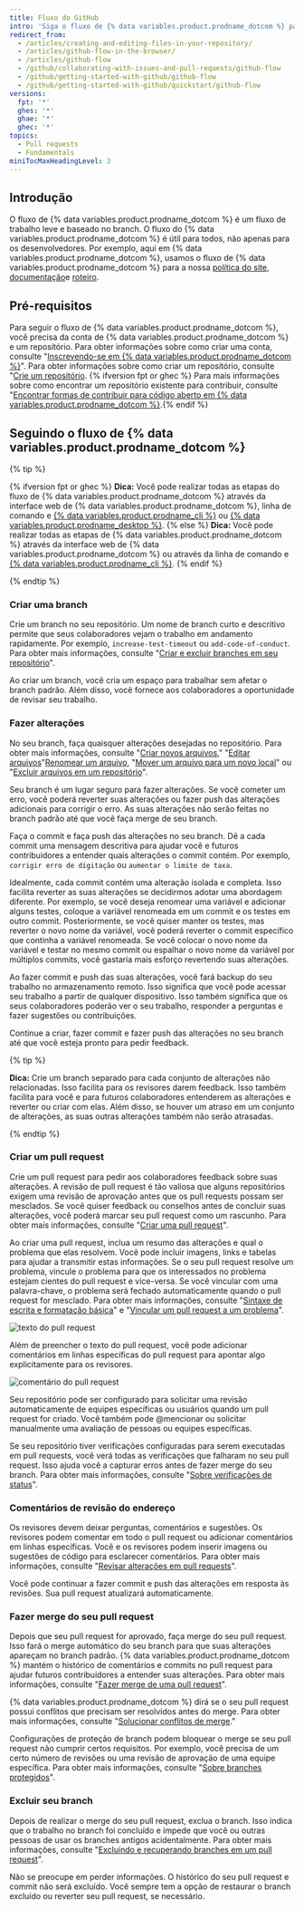 ```yaml
---
title: Fluxo do GitHub
intro: 'Siga o fluxo de {% data variables.product.prodname_dotcom %} para colaborar em projetos.'
redirect_from:
  - /articles/creating-and-editing-files-in-your-repository/
  - /articles/github-flow-in-the-browser/
  - /articles/github-flow
  - /github/collaborating-with-issues-and-pull-requests/github-flow
  - /github/getting-started-with-github/github-flow
  - /github/getting-started-with-github/quickstart/github-flow
versions:
  fpt: '*'
  ghes: '*'
  ghae: '*'
  ghec: '*'
topics:
  - Pull requests
  - Fundamentals
miniTocMaxHeadingLevel: 3
---
```


## Introdução

O fluxo de {% data variables.product.prodname_dotcom %} é um fluxo de trabalho leve e baseado no branch. O fluxo do {% data variables.product.prodname_dotcom %} é útil para todos, não apenas para os desenvolvedores. Por exemplo, aqui em {% data variables.product.prodname_dotcom %}, usamos o fluxo de {% data variables.product.prodname_dotcom %} para a nossa [política do site](https://github.com/github/site-policy), [documentação](https://github.com/github/docs)e [roteiro](https://github.com/github/roadmap).

## Pré-requisitos

Para seguir o fluxo de {% data variables.product.prodname_dotcom %}, você precisa da conta de {% data variables.product.prodname_dotcom %} e um repositório. Para obter informações sobre como criar uma conta, consulte "[Inscrevendo-se em {% data variables.product.prodname_dotcom %}](/github/getting-started-with-github/signing-up-for-github)". Para obter informações sobre como criar um repositório, consulte "[Crie um repositório](/github/getting-started-with-github/create-a-repo). {% ifversion fpt or ghec %} Para mais informações sobre como encontrar um repositório existente para contribuir, consulte "[Encontrar formas de contribuir para código aberto em {% data variables.product.prodname_dotcom %}](/github/getting-started-with-github/finding-ways-to-contribute-to-open-source-on-github).{% endif %}

## Seguindo o fluxo de {% data variables.product.prodname_dotcom %}

{% tip %}

{% ifversion fpt or ghec %}
**Dica:** Você pode realizar todas as etapas do fluxo de {% data variables.product.prodname_dotcom %} através da interface web de {% data variables.product.prodname_dotcom %}, linha de comando e [{% data variables.product.prodname_cli %}](https://cli.github.com) ou [{% data variables.product.prodname_desktop %}](/free-pro-team@latest/desktop).
{% else %}
**Dica:** Você pode realizar todas as etapas de {% data variables.product.prodname_dotcom %} através da interface web de {% data variables.product.prodname_dotcom %} ou através da linha de comando e [{% data variables.product.prodname_cli %}](https://cli.github.com).
{% endif %}

{% endtip %}

### Criar uma branch

  Crie um branch no seu repositório. Um nome de branch curto e descritivo permite que seus colaboradores vejam o trabalho em andamento rapidamente. Por exemplo, `increase-test-timeout` ou `add-code-of-conduct`. Para obter mais informações, consulte "[Criar e excluir branches em seu repositório](/github/collaborating-with-issues-and-pull-requests/creating-and-deleting-branches-within-your-repository)".

  Ao criar um branch, você cria um espaço para trabalhar sem afetar o branch padrão. Além disso, você fornece aos colaboradores a oportunidade de revisar seu trabalho.

### Fazer alterações

No seu branch, faça quaisquer alterações desejadas no repositório. Para obter mais informações, consulte "[Criar novos arquivos](/articles/creating-new-files)," "[Editar arquivos](/articles/editing-files)"[Renomear um arquivo](/articles/renaming-a-file), "[Mover um arquivo para um novo local](/articles/moving-a-file-to-a-new-location)" ou "[Excluir arquivos em um repositório](/github/managing-files-in-a-repository/deleting-files-in-a-repository)".

Seu branch é um lugar seguro para fazer alterações. Se você cometer um erro, você poderá reverter suas alterações ou fazer push das alterações adicionais para corrigir o erro. As suas alterações não serão feitas no branch padrão até que você faça merge de seu branch.

Faça o commit e faça push das alterações no seu branch. Dê a cada commit uma mensagem descritiva para ajudar você e futuros contribuidores a entender quais alterações o commit contém. Por exemplo, `corrigir erro de digitação` ou `aumentar o limite de taxa`.

Idealmente, cada commit contém uma alteração isolada e completa. Isso facilita reverter as suas alterações se decidirmos adotar uma abordagem diferente. Por exemplo, se você deseja renomear uma variável e adicionar alguns testes, coloque a variável renomeada em um commit e os testes em outro commit. Posteriormente, se você quiser manter os testes, mas reverter o novo nome da variável, você poderá reverter o commit específico que continha a variável renomeada. Se você colocar o novo nome da variável e testar no mesmo commit ou espalhar o novo nome da variável por múltiplos commits, você gastaria mais esforço revertendo suas alterações.

Ao fazer commit e push das suas alterações, você fará backup do seu trabalho no armazenamento remoto. Isso significa que você pode acessar seu trabalho a partir de qualquer dispositivo. Isso também significa que os seus colaboradores poderão ver o seu trabalho, responder a perguntas e fazer sugestões ou contribuições.

Continue a criar, fazer commit e fazer push das alterações no seu branch até que você esteja pronto para pedir feedback.

{% tip %}

**Dica:** Crie um branch separado para cada conjunto de alterações não relacionadas. Isso facilita para os revisores darem feedback. Isso também facilita para você e para futuros colaboradores entenderem as alterações e reverter ou criar com elas. Além disso, se houver um atraso em um conjunto de alterações, as suas outras alterações também não serão atrasadas.

{% endtip %}

### Criar um pull request

Crie um pull request para pedir aos colaboradores feedback sobre suas alterações. A revisão de pull request é tão valiosa que alguns repositórios exigem uma revisão de aprovação antes que os pull requests possam ser mesclados. Se você quiser feedback ou conselhos antes de concluir suas alterações, você poderá marcar seu pull request como um rascunho. Para obter mais informações, consulte "[Criar uma pull request](/articles/creating-a-pull-request)".

Ao criar uma pull request, inclua um resumo das alterações e qual o problema que elas resolvem. Você pode incluir imagens, links e tabelas para ajudar a transmitir estas informações. Se o seu pull request resolve um problema, vincule o problema para que os interessados no problema estejam cientes do pull request e vice-versa. Se você vincular com uma palavra-chave, o problema será fechado automaticamente quando o pull request for mesclado. Para obter mais informações, consulte "[Sintaxe de escrita e formatação básica](/github/writing-on-github/basic-writing-and-formatting-syntax)" e "[Vincular um pull request a um problema](/github/managing-your-work-on-github/linking-a-pull-request-to-an-issue)".

![texto do pull request](/assets/images/help/pull_requests/pull-request-body.png)

Além de preencher o texto do pull request, você pode adicionar comentários em linhas específicas do pull request para apontar algo explicitamente para os revisores.

![comentário do pull request](/assets/images/help/pull_requests/pull-request-comment.png)

Seu repositório pode ser configurado para solicitar uma revisão automaticamente de equipes específicas ou usuários quando um pull request for criado. Você também pode @mencionar ou solicitar manualmente uma avaliação de pessoas ou equipes específicas.

Se seu repositório tiver verificações configuradas para serem executadas em pull requests, você verá todas as verificações que falharam no seu pull request. Isso ajuda você a capturar erros antes de fazer merge do seu branch. Para obter mais informações, consulte "[Sobre verificações de status](/github/collaborating-with-issues-and-pull-requests/about-status-checks)".

### Comentários de revisão do endereço

Os revisores devem deixar perguntas, comentários e sugestões. Os revisores podem comentar em todo o pull request ou adicionar comentários em linhas específicas. Você e os revisores podem inserir imagens ou sugestões de código para esclarecer comentários. Para obter mais informações, consulte "[Revisar alterações em pull requests](/github/collaborating-with-issues-and-pull-requests/reviewing-changes-in-pull-requests)".

Você pode continuar a fazer commit e push das alterações em resposta às revisões. Sua pull request atualizará automaticamente.

### Fazer merge do seu pull request

Depois que seu pull request for aprovado, faça merge do seu pull request. Isso fará o merge automático do seu branch para que suas alterações apareçam no branch padrão. {% data variables.product.prodname_dotcom %} mantém o histórico de comentários e commits no pull request para ajudar futuros contribuidores a entender suas alterações. Para obter mais informações, consulte "[Fazer merge de uma pull request](/articles/merging-a-pull-request)".

{% data variables.product.prodname_dotcom %} dirá se o seu pull request possui conflitos que precisam ser resolvidos antes do merge. Para obter mais informações, consulte "[Solucionar conflitos de merge](/github/collaborating-with-issues-and-pull-requests/addressing-merge-conflicts)."

Configurações de proteção de branch podem bloquear o merge se seu pull request não cumprir certos requisitos. Por exemplo, você precisa de um certo número de revisões ou uma revisão de aprovação de uma equipe específica. Para obter mais informações, consulte "[Sobre branches protegidos](/github/administering-a-repository/about-protected-branches)".

### Excluir seu branch

Depois de realizar o merge do seu pull request, exclua o branch. Isso indica que o trabalho no branch foi concluído e impede que você ou outras pessoas de usar os branches antigos acidentalmente. Para obter mais informações, consulte "[Excluindo e recuperando branches em um pull request](/github/administering-a-repository/deleting-and-restoring-branches-in-a-pull-request)".

Não se preocupe em perder informações. O histórico do seu pull request e commit não será excluído. Você sempre tem a opção de restaurar o branch excluído ou reverter seu pull request, se necessário.
